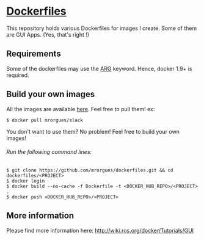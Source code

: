 # [Dockerfiles](https://github.com/mrorgues/dockerfiles)

This repository holds various Dockerfiles for images I create.
Some of them are GUI Apps. (Yes, that's right !)

## Requirements

Some of the dockerfiles may use the [ARG](https://docs.docker.com/engine/reference/builder/#arg) keyword.
Hence, docker 1.9+ is required.

## Build your own images

All the images are available [here](https://hub.docker.com/u/mrorgues/). Feel free to pull them!
ex:
```
$ docker pull mrorgues/slack
```

You don't want to use them? No problem! Feel free to build your own images!

###### Run the following command lines:

```
$ git clone https://github.com/mrorgues/dockerfiles.git && cd dockerfiles/<PROJECT>
$ docker login
$ docker build --no-cache -f Dockerfile -t <DOCKER_HUB_REPO>/<PROJECT> .
$ docker push <DOCKER_HUB_REPO>/<PROJECT>
```

## More information
Please find more information here: http://wiki.ros.org/docker/Tutorials/GUI
